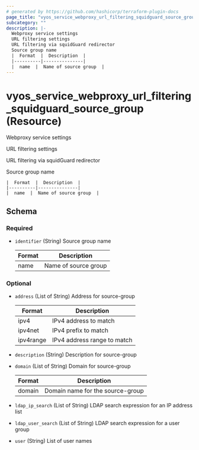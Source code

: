 ```yaml
---
# generated by https://github.com/hashicorp/terraform-plugin-docs
page_title: "vyos_service_webproxy_url_filtering_squidguard_source_group Resource - vyos"
subcategory: ""
description: |-
  Webproxy service settings
  URL filtering settings
  URL filtering via squidGuard redirector
  Source group name
  |  Format  |  Description  |
  |----------|---------------|
  |  name  |  Name of source group  |
---
```


# vyos_service_webproxy_url_filtering_squidguard_source_group (Resource)

Webproxy service settings

URL filtering settings

URL filtering via squidGuard redirector

Source group name

    |  Format  |  Description  |
    |----------|---------------|
    |  name  |  Name of source group  |



<!-- schema generated by tfplugindocs -->
## Schema

### Required

- `identifier` (String) Source group name

    |  Format  |  Description  |
    |----------|---------------|
    |  name  |  Name of source group  |

### Optional

- `address` (List of String) Address for source-group

    |  Format  |  Description  |
    |----------|---------------|
    |  ipv4  |  IPv4 address to match  |
    |  ipv4net  |  IPv4 prefix to match  |
    |  ipv4range  |  IPv4 address range to match  |
- `description` (String) Description for source-group
- `domain` (List of String) Domain for source-group

    |  Format  |  Description  |
    |----------|---------------|
    |  domain  |  Domain name for the source-group  |
- `ldap_ip_search` (List of String) LDAP search expression for an IP address list
- `ldap_user_search` (List of String) LDAP search expression for a user group
- `user` (String) List of user names
